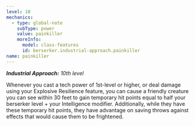```yaml
---
level: 10
mechanics:
  - type: global-note
    subType: power
    value: painkiller
    moreInfo:
      model: class-features
      id: berserker.industrial-approach.painkiller
name: painkiller
---
```

_**Industrial Approach:** 10th level_
Whenever you cast a tech power of 1st-level or higher, or deal damage using your Explosive Resilience feature, you can cause a friendly creature you can see within 30 feet to gain temporary hit points equal to half your berserker level + your Intelligence modifier. Additionally, while they have these temporary hit points, they have advantage on saving throws against effects that would cause them to be frightened.